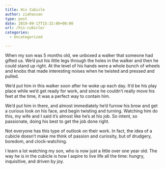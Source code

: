 ```yaml
---
title: His Cubicle
author: ziahassan
type: post
date: 2019-09-17T15:32:00+00:00
url: /his-cubicle/
categories:
  - Uncategorized

---
```

When my son was 5 months old, we unboxed a walker that someone had gifted us. We’d put his little legs through the holes in the walker and then he could stand up right. At the level of his hands were a whole bunch of wheels and knobs that made interesting noises when he twisted and pressed and pulled.

We’d put him in this walker soon after he woke up each day. It’d be his play place while we’d get ready for work, and since he couldn’t really move his feet at the time, it was a perfect way to contain him. 

We’d put him in there, and almost immediately he’d furrow his brow and get a curious look on his face, and begin twisting and turning. Watching him do this, my wife and I said it’s almost like he’s at his job. So intent, so passionate, doing his best to get the job done right.

Not everyone has this type of outlook on their work. In fact, the idea of a cubicle doesn’t make me think of passion and curiosity, but of drudgery, boredom, and clock-watching. 

I learn a lot watching my son, who is now just a little over one year old. The way he is in the cubicle is how I aspire to live life all the time: hungry, inquisitive, and driven by joy.